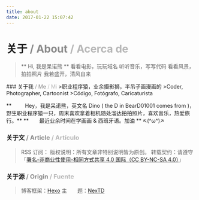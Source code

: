 ```yaml
---
title: about
date: 2017-01-22 15:07:42
---
```

<style type="text/css">
    .faded {
        opacity: .5;
    }
    .faded2 {
        opacity: .3;
    }
</style>

# 关于<span class="faded"> / About</span><span class="faded2"> / Acerca de</span>
<blockquote class="blockquote-center">** Hi, 我是呆诺熊 **
看看电影，玩玩域名
听听音乐，写写代码
看看风景，拍拍照片
我若盛开，清风自来
</blockquote>
### 关于我<span class="faded"> / Me</span><span class="faded2"> / Mi</span>
>职业程序猿，业余摄影狮，半吊子画漫画的
>Coder, Photographer, Cartoonist
>Código, Fotógrafo, Caricaturista

** 　　 Hey，我是呆诺熊，英文名 Dino ( the D in BearD01001 comes from )，野生职业程序猿一只，周末喜欢拿着相机随处溜达拍拍照片，喜欢音乐，热爱旅行。**
**　　最近业余时间在学画画 & 西班牙语。加油 ** ↖(^ω^)↗

### 关于文<span class="faded"> / Article</span><span class="faded2"> / Artículo</span>
>RSS 订阅：<a id="rssAddress" href="" target="_blank"></a>
>版权说明：所有文章非特别说明皆为原创。
>转载契约：请遵守「[署名-非商业性使用-相同方式共享 4.0 国际（CC BY-NC-SA 4.0）](https://creativecommons.org/licenses/by-nc-sa/4.0)」

### 关于源<span class="faded"> / Origin</span><span class="faded2"> / Fuente</span>
>博客框架：[Hexo](https://hexo.io/)
>主　　题：[NexTD](https://github.com/BearD01001/hexo-theme-nextd)

<script>
    var rssAddress = document.getElementById('rssAddress');

    rssAddress.href = rssAddress.innerText = window.location.origin + '/rss2.xml';
</script>